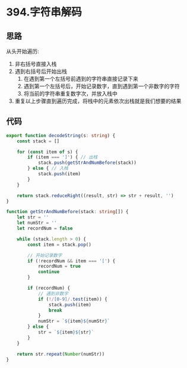 # 394.字符串解码

## 思路

从头开始遍历: 

1. 非右括号直接入栈
2. 遇到右括号后开始出栈
    1. 在遇到第一个左括号前遇到的字符串直接记录下来
    2. 遇到第一个左括号后，开始记录数字，直到遇到第一个非数字的字符
    3. 将当前的字符串重复数字次，并放入栈中
3. 重复以上步骤直到遍历完成，将栈中的元素依次出栈就是我们想要的结果

## 代码

```ts
export function decodeString(s: string) {
    const stack = []

    for (const item of s) {
        if (item === ']') { // 出栈
            stack.push(getStrAndNumBefore(stack))
        } else { // 入栈
            stack.push(item)
        }
    }

    return stack.reduceRight((result, str) => str + result, '')
}

function getStrAndNumBefore(stack: string[]) {
    let str = ''
    let numStr = ''
    let recordNum = false

    while (stack.length > 0) {
        const item = stack.pop()

        // 开始记录数字
        if (!recordNum && item === '[') {
            recordNum = true
            continue
        }

        if (recordNum) {
            // 遇到非数字
            if (!/[0-9]/.test(item)) {
                stack.push(item)
                break
            }
            numStr = `${item}${numStr}`
        } else {
            str = `${item}${str}`
        }
    }

    return str.repeat(Number(numStr))
}
```